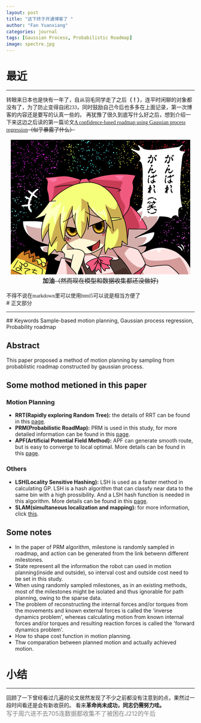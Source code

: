```yaml
---
layout: post
title: "这下终于开通博客了 "
author: "Fan Yuanxiang"
categories: journal
tags: [Gaussian Process, Probabilistic Roadmap]
image: spectre.jpg
---
```

# 最近
<HR>
<font face="微软雅黑">转眼来日本也是快有一年了，自从羽毛同学走了之后<b>（！）</b>，连平时闲聊的对象都没有了，为了防止变得自闭233，同时鼓励自己今后也多多在上面记录，第一次博客的内容还是要写的认真一些的。  
再犹豫了很久到底写什么好之后，想到介绍一下来这边之后读的第一篇论文<a href='https://link.springer.com/content/pdf/10.1007%2Fs10514-016-9604-y.pdf'>A confidence-based roadmap using Gaussian process regression</a><s>（似乎暴露了什么）</s>
<br>
<br>
<div align="center">
<img src="../assets/img/ganbare.jpeg"/>
<br><font size='3'><b>加油</b><s>（然而现在模型和数据收集都还没做好)</s></font>
</div>
<br>
不得不说在markdown里可以使用html5可以说是相当方便了
<br></font>
# 正文部分  
<HR>
## Keywords  
Sample-based motion planning, Gaussian process regression, Probability roadmap  

## Abstract  
This paper proposed a method of motion planning by sampling from probablistic roadmap constructed by gaussian process.  

## Some mothod metioned in this paper  
### Motion Planning
* **RRT(Rapidly exploring Random Tree):**  the details of RRT can be found in this [page](https://blog.csdn.net/gpeng832/article/details/71249198?locationNum=1&fps=1).  
* **PRM(Probabilistic RoadMap):** PRM is used in this study, for more detailed information can be found in this [page](https://blog.csdn.net/chauncygu/article/details/78032283).  
* **APF(Artificial Potential Field Method):** APF can generate smooth route, but is easy to converge to local optimal. More details can be found in this [page](https://blog.csdn.net/huangg900/article/details/80503306).  

### Others  
* **LSH(Locality Sensitive Hashing):** LSH is used as a faster method in calculating GP. LSH is a hash algorithm that can classfy near data to the same bin with a high prossibility. And a LSH hash function is needed in this algorithm. More details can be found in this [page](https://www.cnblogs.com/wt869054461/p/8148940.html).
* **SLAM(simultaneous localization and mapping):** for more information, click [this](http://www.360doc.com/content/16/0509/17/33166754_557617018.shtml).

## Some notes  
* In the paper of PRM algorithm, milestone is randomly sampled in roadmap, and action can be generated from the link betwenn different milestones.  
* State represent all the information the robot can used in motion planning(inside and outside), so interval cost and outside cost need to be set in this study.
* When using randomly sampled milestones, as in an existing methods, most of the milestones might be isolated and thus ignorable for path planning, owing to the sparse data.
* The problem of reconstructing the internal forces and/or torques from the movements and known external forces is called the 'inverse dynamics problem', whereas calculating motion from known internal forces and/or torques and resulting reaction forces is called the 'forward dynamics problem'.
* How to shape cost function in motion planning.  
* Thw comparation between planned motion and actually achieved motion.

# 小结
<HR>
<font face="微软雅黑">回顾了一下曾经看过几遍的论文居然发现了不少之前都没有注意到的点，果然过一段时间看还是会有新收获的。  
看来<b>革命尚未成功，同志仍需努力哇。</b></font>
<br><font size='3' color='grey'>写于周六进不去705连数据都收集不了被困在J212的午后</font>
